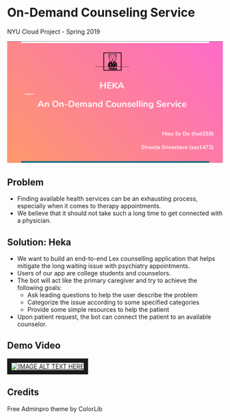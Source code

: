 # On-Demand Counseling Service

NYU Cloud Project - Spring 2019

![thumbnail](demo/thumbnail.png)

## Problem

- Finding available health services can be an exhausting process, especially when it comes to therapy appointments.
- We believe that it should not take such a long time to get connected with a physician.

## Solution: Heka

- We want to build an end-to-end Lex counselling application that helps mitigate the long waiting issue with psychiatry appointments.
- Users of our app are college students and counselors.
- The bot will act like the primary caregiver and try to achieve the following goals:
  - Ask leading questions to help the user describe the problem
  - Categorize the issue according to some specified categories
  - Provide some simple resources to help the patient
- Upon patient request, the bot can connect the patient to an available counselor.

## Demo Video
<a href="http://www.youtube.com/watch?feature=player_embedded&v=VaXiivJDWVI
" target="_blank"><img src="http://img.youtube.com/vi/VaXiivJDWVI/0.jpg"
alt="IMAGE ALT TEXT HERE" width="240" height="180" border="10" /></a>

## Credits
Free Adminpro theme by ColorLib
